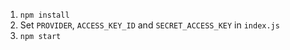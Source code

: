 1. `npm install`
2. Set `PROVIDER`, `ACCESS_KEY_ID` and `SECRET_ACCESS_KEY` in `index.js`
3. `npm start`